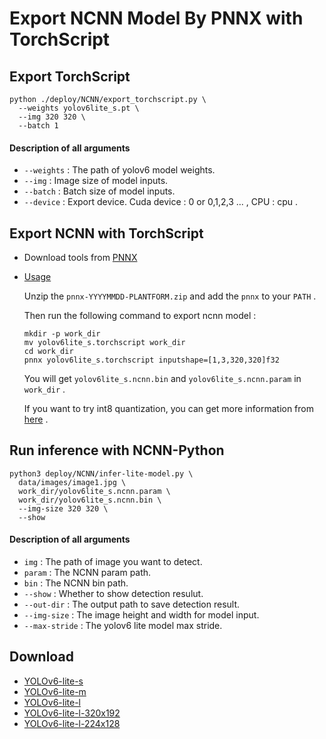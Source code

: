 # Export NCNN Model By PNNX with TorchScript

## Export TorchScript

```shell
python ./deploy/NCNN/export_torchscript.py \
  --weights yolov6lite_s.pt \
  --img 320 320 \
  --batch 1
```

#### Description of all arguments

- `--weights` : The path of yolov6 model weights.
- `--img` : Image size of model inputs.
- `--batch` : Batch size of model inputs.
- `--device` : Export device. Cuda device : 0 or 0,1,2,3 ... , CPU : cpu .

## Export NCNN with TorchScript

- Download tools from [PNNX](https://github.com/pnnx/pnnx/releases)
- [Usage](https://github.com/triple-Mu/ncnn/blob/master/tools/pnnx/README.md)

  Unzip the `pnnx-YYYYMMDD-PLANTFORM.zip` and add the `pnnx` to your `PATH` .

  Then run the following command to export ncnn model :

  ```shell
  mkdir -p work_dir
  mv yolov6lite_s.torchscript work_dir
  cd work_dir
  pnnx yolov6lite_s.torchscript inputshape=[1,3,320,320]f32
  ```

  You will get `yolov6lite_s.ncnn.bin` and `yolov6lite_s.ncnn.param` in `work_dir` .

  If you want to try int8 quantization, you can get more information from [here](https://github.com/Tencent/ncnn/blob/master/docs/how-to-use-and-FAQ/quantized-int8-inference.md) .

## Run inference with NCNN-Python

```shell
python3 deploy/NCNN/infer-lite-model.py \
  data/images/image1.jpg \
  work_dir/yolov6lite_s.ncnn.param \
  work_dir/yolov6lite_s.ncnn.bin \
  --img-size 320 320 \
  --show
```

#### Description of all arguments

- `img` : The path of image you want to detect.
- `param` : The NCNN param path.
- `bin` : The NCNN bin path.
- `--show` : Whether to show detection resulut.
- `--out-dir` : The output path to save detection result.
- `--img-size` : The image height and width for model input.
- `--max-stride` : The yolov6 lite model max stride.


## Download

* [YOLOv6-lite-s]()
* [YOLOv6-lite-m]()
* [YOLOv6-lite-l]()
* [YOLOv6-lite-l-320x192]()
* [YOLOv6-lite-l-224x128]()

